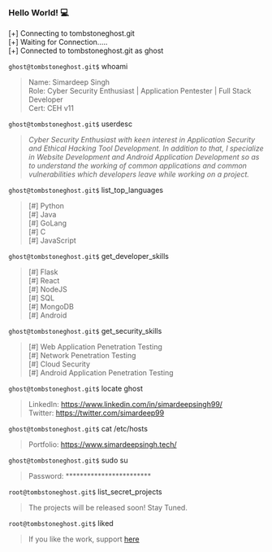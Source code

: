 ### Hello World! :computer:

[+] Connecting to tombstoneghost.git <br/>
[+] Waiting for Connection..... <br/>
[+] Connected to tombstoneghost.git as ghost <br/>

`ghost@tombstoneghost.git$` whoami <br/>
> Name: Simardeep Singh <br/>
> Role: Cyber Security Enthusiast | Application Pentester | Full Stack Developer <br/>
> Cert: CEH v11

`ghost@tombstoneghost.git$` userdesc <br/>
> *Cyber Security Enthusiast with keen interest in Application Security and Ethical Hacking Tool Development. In addition to that, I specialize in Website Development and Android Application Development so as to understand the working of common applications and common vulnerabilities which developers leave while working on a project.* 

`ghost@tombstoneghost.git$` list_top_languages <br/>
 > [#] Python <br/>
 > [#] Java <br/>
 > [#] GoLang <br/>
 > [#] C <br/>
 > [#] JavaScript <br/>

`ghost@tombstoneghost.git$` get_developer_skills <br/>
 > [#] Flask <br/>
 > [#] React <br/>
 > [#] NodeJS <br/>
 > [#] SQL <br/>
 > [#] MongoDB <br/>
 > [#] Android <br/>

`ghost@tombstoneghost.git$` get_security_skills <br/>
 > [#] Web Application Penetration Testing <br/>
 > [#] Network Penetration Testing <br/>
 > [#] Cloud Security <br/>
 > [#] Android Application Penetration Testing <br/>

`ghost@tombstoneghost.git$` locate ghost <br/>
> LinkedIn: https://www.linkedin.com/in/simardeepsingh99/ <br/>
> Twitter: https://twitter.com/simardeep99

`ghost@tombstoneghost.git$` cat /etc/hosts <br/>
> Portfolio: https://www.simardeepsingh.tech/

`ghost@tombstoneghost.git$` sudo su <br/>
> Password: ************************ <br/>

`root@tombstoneghost.git$` list_secret_projects <br/>
> The projects will be released soon! Stay Tuned.


`root@tombstoneghost.git$` liked <br/>
> If you like the work, support [here](https://www.buymeacoffee.com/tombstoneghost)
